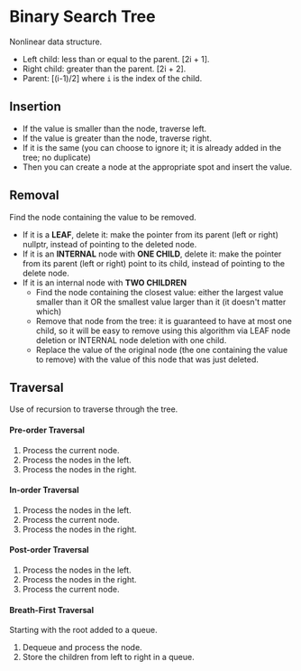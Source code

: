 # Binary Search Tree

Nonlinear data structure.

* Left child: less than or equal to the parent. [2i + 1].
* Right child: greater than the parent. [2i + 2].
* Parent: [(i-1)/2] where `i` is the index of the child.

## Insertion

* If the value is smaller than the node, traverse left.
* If the value is greater than the node, traverse right.
* If it is the same (you can choose to ignore it; it is already added in the tree; no duplicate)
* Then you can create a node at the appropriate spot and insert the value.

## Removal
Find the node containing the value to be removed.

* If it is a **LEAF**, delete it: make the pointer from its parent (left or right) nullptr, instead of pointing to the deleted node.
* If it is an **INTERNAL** node with **ONE CHILD**, delete it: make the pointer from its parent (left or right) point to its child, instead of pointing to the delete node.
* If it is an internal node with **TWO CHILDREN**
  * Find the node containing the closest value: either the largest value smaller than it OR the smallest value larger than it (it doesn't matter which)
  * Remove that node from the tree: it is guaranteed to have at most one child, so it will be easy to remove using this algorithm via LEAF node deletion or INTERNAL node deletion with one child.
  * Replace the value of the original node (the one containing the value to remove) with the value of this node that was just deleted.

## Traversal
Use of recursion to traverse through the tree.

#### Pre-order Traversal
1. Process the current node.
2. Process the nodes in the left.
3. Process the nodes in the right.

#### In-order Traversal
1. Process the nodes in the left.
2. Process the current node.
3. Process the nodes in the right.

#### Post-order Traversal
1. Process the nodes in the left.
2. Process the nodes in the right.
3. Process the current node.

#### Breath-First Traversal
Starting with the root added to a queue.

1. Dequeue and process the node.
2. Store the children from left to right in a queue.
